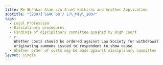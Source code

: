 ```yaml
---
title: Re Shankar Alan s/o Anant Kulkarni and Another Application
subtitle: "[2007] SGHC 68 / 17\_May\_2007"
tags:
  - Legal Profession
  - Disciplinary procedures
  - Findings of disciplinary committee quashed by High Court
  - >-
    Whether costs should be ordered against Law Society for withdrawal of
    originating summons issued to respondent to show cause
  - Whether order of costs may be made against disciplinary committee
layout: single
---
```


